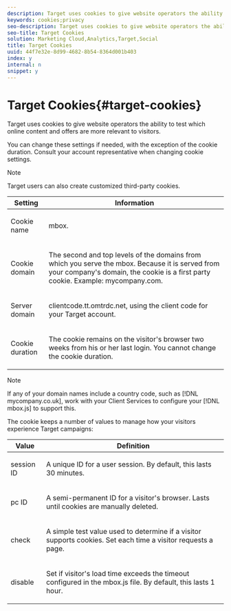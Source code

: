 ```yaml
---
description: Target uses cookies to give website operators the ability to test which online content and offers are more relevant to visitors.
keywords: cookies;privacy
seo-description: Target uses cookies to give website operators the ability to test which online content and offers are more relevant to visitors.
seo-title: Target Cookies
solution: Marketing Cloud,Analytics,Target,Social
title: Target Cookies
uuid: 44f7e32e-8d99-4682-8b54-8364d001b403
index: y
internal: n
snippet: y
---
```


# Target Cookies{#target-cookies}

Target uses cookies to give website operators the ability to test which online content and offers are more relevant to visitors.

You can change these settings if needed, with the exception of the cookie duration. Consult your account representative when changing cookie settings.

>[!NOTE]
>
>Target users can also create customized third-party cookies.

<table id="table_54B402C6E19C4A70B1E27BC9DFF776EB"> 
 <thead> 
  <tr> 
   <th colname="col1" class="entry"> Setting </th> 
   <th colname="col2" class="entry"> Information </th> 
  </tr> 
 </thead>
 <tbody> 
  <tr> 
   <td colname="col1"> <p>Cookie name </p> </td> 
   <td colname="col2"> <p>mbox. </p> </td> 
  </tr> 
  <tr> 
   <td colname="col1"> <p>Cookie domain </p> </td> 
   <td colname="col2"> <p>The second and top levels of the domains from which you serve the mbox. Because it is served from your company's domain, the cookie is a first party cookie. Example: <span class="filepath"> mycompany.com</span>. </p> </td> 
  </tr> 
  <tr> 
   <td colname="col1"> <p>Server domain </p> </td> 
   <td colname="col2"> <p> <span class="filepath"> clientcode.tt.omtrdc.net</span>, using the client code for your Target account. </p> </td> 
  </tr> 
  <tr> 
   <td colname="col1"> <p>Cookie duration </p> </td> 
   <td colname="col2"> <p>The cookie remains on the visitor's browser two weeks from his or her last login. You cannot change the cookie duration. </p> </td> 
  </tr> 
 </tbody> 
</table>

>[!NOTE]
>
>If any of your domain names include a country code, such as [!DNL mycompany.co.uk], work with your Client Services to configure your [!DNL mbox.js] to support this.

The cookie keeps a number of values to manage how your visitors experience Target campaigns:

<table id="table_5245F72A2D5A4322B40ABB10B7DFB338"> 
 <thead> 
  <tr> 
   <th colname="col1" class="entry"> Value </th> 
   <th colname="col2" class="entry"> Definition </th> 
  </tr> 
 </thead>
 <tbody> 
  <tr> 
   <td colname="col1"> <p> <span class="codeph"> session ID</span> </p> </td> 
   <td colname="col2"> <p>A unique ID for a user session. By default, this lasts 30 minutes. </p> </td> 
  </tr> 
  <tr> 
   <td colname="col1"> <p> <span class="codeph"> pc ID</span> </p> </td> 
   <td colname="col2"> <p>A semi-permanent ID for a visitor's browser. Lasts until cookies are manually deleted. </p> </td> 
  </tr> 
  <tr> 
   <td colname="col1"> <p> <span class="codeph"> check</span> </p> </td> 
   <td colname="col2"> <p>A simple test value used to determine if a visitor supports cookies. Set each time a visitor requests a page. </p> </td> 
  </tr> 
  <tr> 
   <td colname="col1"> <p> <span class="codeph"> disable</span> </p> </td> 
   <td colname="col2"> <p>Set if visitor's load time exceeds the timeout configured in the <span class="filepath"> mbox.js</span> file. By default, this lasts 1 hour. </p> </td> 
  </tr> 
 </tbody> 
</table>

